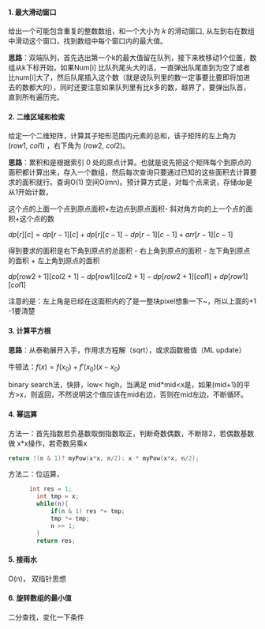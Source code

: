 #### 1.	最大滑动窗口

给出一个可能包含重复的整数数组，和一个大小为 *k* 的滑动窗口, 从左到右在数组中滑动这个窗口，找到数组中每个窗口内的最大值。

**思路**：双端队列，首先选出第一个k的最大值留在队列，接下来枚移动1个位置，数组从k下标开始，如果Num[i] 比队列尾头大的话，一直弹出队尾直到为空了或者比num[i]大了，然后队尾插入这个数（就是说队列里的数一定事要比要即将加进去的数都大的），同时还要注意如果队列里有比k多的数，越界了，要弹出队首，直到所有遍历完。

#### 2.	二维区域和检索

给定一个二维矩阵，计算其子矩形范围内元素的总和，该子矩阵的左上角为 (*row*1, *col*1) ，右下角为 (*row*2, *col*2)。

**思路**：累积和是根据索引 0 处的原点计算。也就是说先把这个矩阵每个到原点的面积都计算出来，存入一个数组，然后每次查询只要通过已知的这些面积去计算要求的面积就行。查询O(1)  空间O(mn)。预计算方式是，对每个点来说，存储dp是从1开始计数，

这个点的上面一个点到原点面积+左边点到原点面积- 斜对角方向的上一个点的面积+这个点的数

$dp[r][c] = dp[r-1][c] + dp[r][c-1] - dp[r-1][c-1] + arr[r-1][c-1]​$

得到要求的面积是右下角到原点的总面积 - 右上角到原点的面积 - 左下角到原点的面积 + 左上角到原点的面积

$dp[row2+1][col2+1] - dp[row1][col2+1] - dp[row2+1][col1] + dp[row1][col1]$

注意的是：左上角是已经在这面积内的了是一整块pixel想象一下~，所以上面的+1 -1要清楚

#### 3.	计算平方根

**思路**：从泰勒展开入手，作用求方程解（sqrt），或求函数极值（ML update）

牛顿法：$f(x) = f(x_0)+ f'(x_0)(x-x_0)$

binary search法，快排，low< high，当满足 mid*mid<x是，如果(mid+1)的平方>x，则返回，不然说明这个值应该在mid右边，否则在mid左边，不断循环。

#### 4.	幂运算

方法一：首先指数若负基数取倒指数取正，判断奇数偶数，不断除2，若偶数基数做 x*x操作，若奇数另乘x

```c++
return !(n & 1)? myPow(x*x, n/2): x * myPow(x*x, n/2);
```

方法二：位运算，

```c++
      int res = 1;
        int tmp = x;
        while(n){
            if(n & 1) res *= tmp;
            tmp *= tmp;
            n >> 1;
        }
        return res;
```

#### 5. 接雨水

 O(n)， 双指针思想 

#### 6. 旋转数组的最小值

 二分查找，变化一下条件





